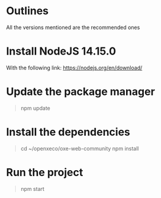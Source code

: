 # Outlines
All the versions mentioned are the recommended ones

# Install NodeJS 14.15.0
With the following link: https://nodejs.org/en/download/

# Update the package manager
>npm update

# Install the dependencies
>cd ~/openxeco/oxe-web-community
>npm install

# Run the project
>npm start